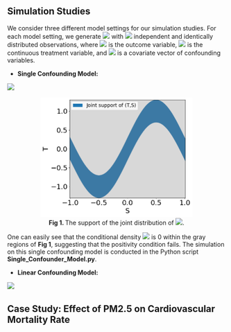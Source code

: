 ## Simulation Studies

We consider three different model settings for our simulation studies. For each model setting, we generate <img src="https://latex.codecogs.com/svg.latex?&space;\left\{(Y_i,T_i,\textbf{S}_i)\right\}_{i=1}^n"/> with <img src="https://latex.codecogs.com/svg.latex?&space;n=2000"/> independent and identically distributed observations, where <img src="https://latex.codecogs.com/svg.latex?&space;Y\in\mathbb{R}"/> is the outcome variable, <img src="https://latex.codecogs.com/svg.latex?&space;T\in\mathbb{R}"/> is the continuous treatment variable, and <img src="https://latex.codecogs.com/svg.latex?&space;\textbf{S}\in\mathbb{R}^d"/> is a covariate vector of confounding variables.

- **Single Confounding Model:**
<img src="https://latex.codecogs.com/svg.latex?\large&space;Y=T^2+T+1+10S+\epsilon,\quad\,T=\sin(\pi\,S)+E,\quad\,S\sim\text{Uniform}[-1,1]\subset\mathbb{R},\quad\,E\sim\text{Uniform}[-1,1],\quad\text{and}\quad\epsilon\sim\mathcal{N}(0,1)."/>

<p align="center">
<img src="https://github.com/zhangyk8/NPDoseResponse/blob/main/Paper_Code/Figures/single_conf_TS.png" style="zoom:50%" />
 <br><B>Fig 1. </B>The support of the joint distribution of <img src="https://latex.codecogs.com/svg.latex?&space;(T,S)"/>.
 </p>

One can easily see that the conditional density <img src="https://latex.codecogs.com/svg.latex?&space;p(t|s)"/> is 0 within the gray regions of **Fig 1**, suggesting that the positivity condition fails. The simulation on this single confounding model is conducted in the Python script **Single_Confounder_Model.py**.

- **Linear Confounding Model:**
<img src="https://latex.codecogs.com/svg.latex?\large&space;Y=T+6S_1+6S_2+\epsilon,\quad\,T=2S_1+S_2+E,\quad\,\textS\sim\text{Uniform}[-1,1]\subset\mathbb{R},\quad\,E\sim\text{Uniform}[-1,1],\quad\text{and}\quad\epsilon\sim\mathcal{N}(0,1)."/>

## Case Study: Effect of PM2.5 on Cardiovascular Mortality Rate
